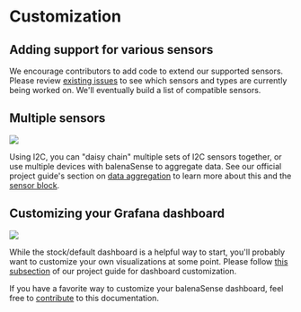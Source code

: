 # Customization

## Adding support for various sensors
We encourage contributors to add code to extend our supported sensors. Please review [existing issues](https://github.com/balenalabs/balena-sense/issues) to see which sensors and types are currently being worked on. We'll eventually build a list of compatible sensors.

## Multiple sensors

![](https://assets.balena.io/blog-common/2021/07/sensev2-data.png)

Using I2C, you can "daisy chain" multiple sets of I2C sensors together, or use multiple devices with balenaSense to aggregate data. See our official project guide's section on [data aggregation](https://www.balena.io/blog/balenasense-v2-updated-temperature-pressure-and-humidity-monitoring-for-raspberry-pi/#data) to learn more about this and the [sensor block](https://github.com/balena-labs-projects/sensor).

## Customizing your Grafana dashboard

![](https://assets.balena.io/blog-common/2021/07/sensev2-grafana-4.png)

While the stock/default dashboard is a helpful way to start, you'll probably want to customize your own visualizations at some point. Please follow [this subsection](https://www.balena.io/blog/balenasense-v2-updated-temperature-pressure-and-humidity-monitoring-for-raspberry-pi/#dashboard) of our project guide for dashboard customization.

If you have a favorite way to customize your balenaSense dashboard, feel free to [contribute](../CONTRIBUTING) to this documentation.
